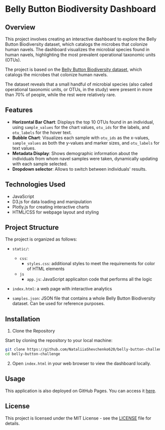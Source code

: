 # Belly Button Biodiversity Dashboard

## Overview

This project involves creating an interactive dashboard to explore the Belly Button Biodiversity dataset, which catalogs the microbes that colonize human navels. The dashboard visualizes the microbial species found in human navels, highlighting the most prevalent operational taxonomic units (OTUs).

The project is based on the [Belly Button Biodiversity dataset](http://robdunnlab.com/projects/belly-button-biodiversity/), which catalogs the microbes that colonize human navels.

The dataset reveals that a small handful of microbial species (also called operational taxonomic units, or OTUs, in the study) were present in more than 70% of people, while the rest were relatively rare.

## Features
- **Horizontal Bar Chart**: Displays the top 10 OTUs found in an individual, using `sample_values` for the chart values, `otu_ids` for the labels, and `otu_labels` for the hover text.
- **Bubble Chart**: Visualizes each sample with `otu_ids` as the x-values, `sample_values` as both the y-values and marker sizes, and `otu_labels` for text values.
- **Metadata Display**: Shows demographic information about the individuals from whom navel samples were taken, dynamically updating with each sample selected.
- **Dropdown selector**: Allows to switch between individuals' results.

## Technologies Used
- JavaScript
- D3.js for data loading and manipulation
- Plotly.js for creating interactive charts
- HTML/CSS for webpage layout and styling

## Project Structure

The project is organized as follows:

- `static/`: 
  - `css`: 
    - `styles.css`: additional styles to meet the requirements for color of HTML elements
  - `js`
    - `app.js`: JavaScript applicaiton code that performs all the logic

- `index.html`: a web page with interactive analytics
- `samples.json`: JSON file that contains a whole Belly Button Biodiversity dataset. Can be used for reference purposes.

## Installation

1. Clone the Repository

Start by cloning the repository to your local machine:

```bash
git clone https://github.com/NataliiaShevchenko620/belly-button-challenge.git
cd belly-button-challenge
```
2. Open `index.html` in your web browser to view the dashboard locally.

## Usage

This application is also deployed on GitHub Pages. You can access it [here](https://nataliiashevchenko620.github.io/belly-button-challenge/).

## License

This project is licensed under the MIT License - see the [LICENSE](LICENSE) file for details.






